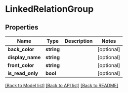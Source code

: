 # LinkedRelationGroup

## Properties
Name | Type | Description | Notes
------------ | ------------- | ------------- | -------------
**back_color** | **string** |  | [optional] 
**display_name** | **string** |  | [optional] 
**front_color** | **string** |  | [optional] 
**is_read_only** | **bool** |  | [optional] 

[[Back to Model list]](../README.md#documentation-for-models) [[Back to API list]](../README.md#documentation-for-api-endpoints) [[Back to README]](../README.md)


